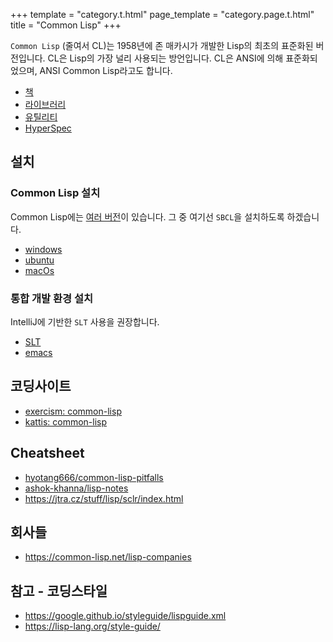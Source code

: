 +++
template = "category.t.html"
page_template = "category.page.t.html"
title = "Common Lisp"
+++

`Common Lisp`  (줄여서 CL)는 1958년에 존 매카시가 개발한 Lisp의 최초의 표준화된 버전입니다.
 CL은 Lisp의 가장 널리 사용되는 방언입니다.
 CL은 ANSI에 의해 표준화되었으며, ANSI Common Lisp라고도 합니다.

- [책](/etc/book/#common-lisp)
- [라이브러리](library)
- [유틸리티](utility)
- [HyperSpec](https://www.lispworks.com/documentation/common-lisp.html)

## 설치
### Common Lisp 설치

Common Lisp에는 [여러 버전](dialect)이 있습니다. 그 중 여기선 `SBCL`을 설치하도록 하겠습니다.

- [windows](./setup_windows)
- [ubuntu](./setup_ubuntu)
- [macOs](./setup_osx)

### 통합 개발 환경 설치

IntelliJ에 기반한 `SLT` 사용을 권장합니다.

- [SLT](./setup_slt)
- [emacs](./setup_emacs)

## 코딩사이트

- [exercism: common-lisp](https://exercism.io/tracks/common-lisp)
- [kattis: common-lisp](https://open.kattis.com/languages/lisp)

## Cheatsheet

- [hyotang666/common-lisp-pitfalls](https://github.com/hyotang666/common-lisp-pitfalls)
- [ashok-khanna/lisp-notes](https://github.com/ashok-khanna/lisp-notes)
- <https://jtra.cz/stuff/lisp/sclr/index.html>

## 회사들

- <https://common-lisp.net/lisp-companies>

## 참고 - 코딩스타일

- <https://google.github.io/styleguide/lispguide.xml>
- <https://lisp-lang.org/style-guide/>
